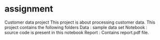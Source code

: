 # assignment
Customer data project
This project is about processing customer data.
This project contains the following folders 
Data : sample data set 
Notebook : source code is present in this notebook 
Report : Contains report.pdf file.
